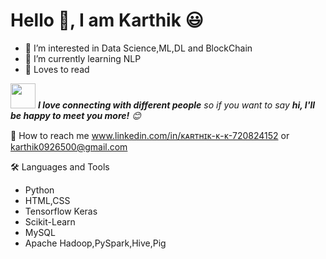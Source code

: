 # Hello :wave:, I am Karthik 😃 
- 👀 I’m interested in Data Science,ML,DL and BlockChain
- 🌱 I’m currently learning NLP
- 💞️ Loves to read

<img src="https://media.giphy.com/media/LnQjpWaON8nhr21vNW/giphy.gif" width="40"> <em><b>I love connecting with different people</b> so if you want to say <b>hi, I'll be happy to meet you more!</b> :blush:</em>

🔗 How to reach me www.linkedin.com/in/ᴋᴀʀᴛʜɪᴋ-ᴋ-ᴋ-720824152 or karthik0926500@gmail.com

🛠️ Languages and Tools

- Python
- HTML,CSS
- Tensorflow Keras
- Scikit-Learn
- MySQL
- Apache Hadoop,PySpark,Hive,Pig
